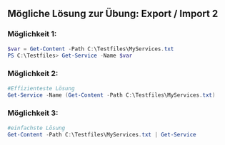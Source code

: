 ## Mögliche Lösung zur Übung: Export /  Import 2

### Möglichkeit 1:
```powershell
$var = Get-Content -Path C:\Testfiles\MyServices.txt
PS C:\Testfiles> Get-Service -Name $var
``` 

### Möglichkeit 2:
```powershell
#Effizienteste Lösung
Get-Service -Name (Get-Content -Path C:\Testfiles\MyServices.txt)
``` 

### Möglichkeit 3:
```powershell
#einfachste Lösung
Get-Content -Path C:\Testfiles\MyServices.txt | Get-Service
``` 



